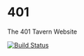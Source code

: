 # 401
The 401 Tavern Website 

[![Build Status](https://travis-ci.org/centilliard/401.svg?branch=master)](https://travis-ci.org/centilliard/401)
